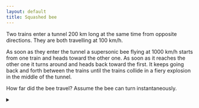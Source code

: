 ```yaml
---
layout: default
title: Squashed bee
---
```


Two trains enter a tunnel 200 km long at the same time from opposite
directions. They are both travelling at 100 km/h.

As soon as they enter the tunnel a supersonic bee flying at 1000 km/h starts
from one train and heads toward the other one. As soon as it reaches the other
one it turns around and heads back toward the first. It keeps going back and
forth between the trains until the trains collide in a fiery explosion in the
middle of the tunnel.

How far did the bee travel? Assume the bee can turn instantaneously.

<details><summary></summary>

The bee travels 1000 km.

### Proof

We don't need to calculate the bees back-and-forth path, which would involve
calculating an infinite sum.
Instead we can consider the bees journey as a whole.

Let the length of the tunnel be $$ L $$, the speed of the trains be $$ v_t $$, and the
speed of the bee be $$ v_b $$. Also set $$ t = 0 $$ when the trains enter the tunnel.

The trains collide at the middle of the tunnel after traveling a distance of
$$ \frac{L}{2} $$. When this happens the time is:

$$ t = \frac{\left(\frac{L}{2}\right)}{v_t} = \frac{L}{2 v_t} $$

During this time the bee has a constant speed of $$ v_b $$. Thus it travels a
distance:

$$ d = v_b t = \frac{L v_b}{2 v_t} $$

For this problem, $$ v_b = 1000 $$ km/h, $$ v_t = 100 $$ km/h and $$ L = 200 $$ km giving
$$ d = 1000 $$ km.

</details>
